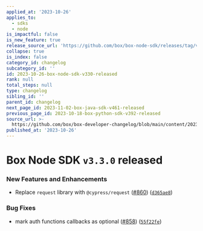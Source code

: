 ```yaml
---
applied_at: '2023-10-26'
applies_to:
  - sdks
  - node
is_impactful: false
is_new_feature: true
release_source_url: 'https://github.com/box/box-node-sdk/releases/tag/v3.3.0'
collapse: true
is_index: false
category_id: changelog
subcategory_id: ''
id: 2023-10-26-box-node-sdk-v330-released
rank: null
total_steps: null
type: changelog
sibling_id: ''
parent_id: changelog
next_page_id: 2023-11-02-box-java-sdk-v461-released
previous_page_id: 2023-10-18-box-python-sdk-v392-released
source_url: >-
  https://github.com/box/box-developer-changelog/blob/main/content/2023/10-26-box-node-sdk-v330-released.md
published_at: '2023-10-26'
---
```

# Box Node SDK `v3.3.0` released

### New Features and Enhancements

* Replace `request` library with `@cypress/request` ([#860][1]) ([`d365ae8`][2])

### Bug Fixes

* mark auth functions callbacks as optional ([#858][3]) ([`55f22fe`][4])

[1]: https://github.com/box/box-node-sdk/issues/860

[2]: https://github.com/box/box-node-sdk/commit/d365ae8368c549ecdceb7dd5b928904fd3c58978

[3]: https://github.com/box/box-node-sdk/issues/858

[4]: https://github.com/box/box-node-sdk/commit/55f22fec7d7d35e487f3fb51bc9bbd3e848842ab